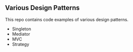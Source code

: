 ## Various Design Patterns

This repo contains code examples of various design patterns.

* Singleton
* Mediator
* MVC
* Strategy